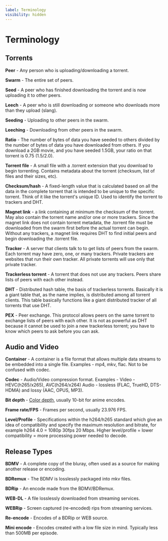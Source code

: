 ```yaml
---
label: Terminology
visibility: hidden
---
```


# Terminology

## Torrents

**Peer** - Any person who is uploading/downloading a torrent.

**Swarm** - The entire set of peers.

**Seed** - A peer who has finished downloading the torrent and is now uploading it to other peers.

**Leech** - A peer who is still downloading or someone who downloads more than they upload (slang).

**Seeding** - Uploading to other peers in the swarm.

**Leeching** - Downloading from other peers in the swarm.

**Ratio** - The number of bytes of data you have seeded to others divided by the number of bytes of data you have downloaded from others. If you download a 2GB movie, and you have seeded 1.5GB, your ratio on that torrent is 0.75 (1.5/2.0).

**Torrent file** - A small file with a .torrent extension that you download to begin torrenting. Contains metadata about the torrent (checksum, list of files and their sizes, etc).

**Checksum/hash** - A fixed-length value that is calculated based on all the data in the complete torrent that is intended to be unique to the specific torrent. Think of it like the torrent's unique ID. Used to identify the torrent to trackers and DHT.

**Magnet link** - a link containing at minimum the checksum of the torrent. May also contain the torrent name and/or one or more trackers. Since the magnet link does not contain torrent metadata, the .torrent file must be downloaded from the swarm first before the actual torrent can begin. Without any trackers, a magnet link requires DHT to find initial peers and begin downloading the .torrent file.

**Tracker** - A server that clients talk to to get lists of peers from the swarm. Each torrent may have zero, one, or many trackers. Private trackers are websites that run their own tracker. All private torrents will use only that private tracker.

**Trackerless torrent** - A torrent that does not use any trackers. Peers share lists of peers with each other instead.

**DHT** - Distributed hash table, the basis of trackerless torrents. Basically it is a giant table that, as the name implies, is distributed among all torrent clients. This table basically functions like a giant distributed tracker of all torrents that use DHT.
    
**PEX** - Peer exchange. This protocol allows peers on the same torrent to exchange lists of peers with each other. It is not as powerful as DHT because it cannot be used to join a new trackerless torrent; you have to know which peers to ask before you can ask.

## Audio and Video

**Container** - A container is a file format that allows multiple data streams to be embedded into a single file. Examples - mp4, mkv, flac. Not to be confused with codec.

**Codec** - Audio/Video compression format. Examples - 
Video - HEVC(h265/x265), AVC(h264/x264)
Audio - lossless (FLAC, TrueHD, DTS-HDMA) and lossy (AAC, OPUS, MP3). 

**Bit depth** - [Color depth](https://en.wikipedia.org/wiki/Color_depth), usually 10-bit for anime encodes.

**Frame rate/FPS** - Frames per second, usually 23.976 FPS.

**Level/Profile** - Specifications within the h264/h265 standard which give an idea of compatibility and specify the maximum resolution and bitrate, for example h264 4.0 = 1080p 30fps 20 Mbps. Higher level/profile = lower compatibility = more processing power needed to decode.

## Release Types

**BDMV** - A complete copy of the bluray, often used as a source for making another release or encoding.

**BDRemux** - The BDMV is losslessly packaged into mkv files.

**BDRip** - An encode made from the BDMV/BDRemux.

**WEB-DL** - A file losslessly downloaded from streaming services.

**WEBRip** - Screen captured (re-encoded) rips from streaming services.

**Re-encode** - Encodes of a BDRip or WEB source.

**Mini encode** - Encodes created with a low file size in mind. Typically less than 500MB per episode.